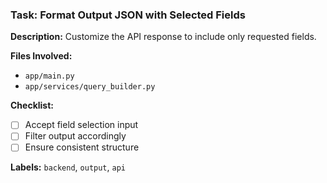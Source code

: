 ### Task: Format Output JSON with Selected Fields

**Description:**
Customize the API response to include only requested fields.

**Files Involved:**
- `app/main.py`
- `app/services/query_builder.py`

**Checklist:**
- [ ] Accept field selection input
- [ ] Filter output accordingly
- [ ] Ensure consistent structure

**Labels:** `backend`, `output`, `api`
